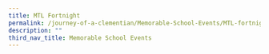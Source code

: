 ```yaml
---
title: MTL Fortnight
permalink: /journey-of-a-clementian/Memorable-School-Events/MTL-fortnight/
description: ""
third_nav_title: Memorable School Events
---
```

